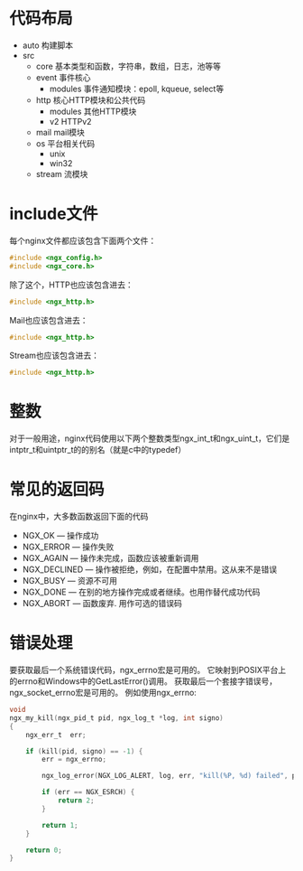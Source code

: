 # 代码布局
- auto 构建脚本
- src
    - core 基本类型和函数，字符串，数组，日志，池等等
    - event 事件核心
        - modules 事件通知模块：epoll, kqueue, select等
    - http 核心HTTP模块和公共代码
        - modules 其他HTTP模块
        - v2 HTTPv2
    - mail mail模块
    - os 平台相关代码
        - unix
        - win32
    - stream 流模块

# include文件
每个nginx文件都应该包含下面两个文件：
```c
#include <ngx_config.h>
#include <ngx_core.h>
```
除了这个，HTTP也应该包含进去：
```c
#include <ngx_http.h>
```
Mail也应该包含进去：
```c
#include <ngx_http.h>
```
Stream也应该包含进去：
```c
#include <ngx_http.h>
```
# 整数
对于一般用途，nginx代码使用以下两个整数类型ngx_int_t和ngx_uint_t，它们是intptr_t和uintptr_t的的别名（就是c中的typedef）
# 常见的返回码
在nginx中，大多数函数返回下面的代码
- NGX_OK — 操作成功
- NGX_ERROR — 操作失败
- NGX_AGAIN — 操作未完成，函数应该被重新调用
- NGX_DECLINED — 操作被拒绝，例如，在配置中禁用。这从来不是错误
- NGX_BUSY — 资源不可用
- NGX_DONE — 在别的地方操作完成或者继续。也用作替代成功代码
- NGX_ABORT — 函数废弃. 用作可选的错误码

# 错误处理
要获取最后一个系统错误代码，ngx_errno宏是可用的。
它映射到POSIX平台上的errno和Windows中的GetLastError()调用。
获取最后一个套接字错误号，ngx_socket_errno宏是可用的。
例如使用ngx_errno:
```c
void
ngx_my_kill(ngx_pid_t pid, ngx_log_t *log, int signo)
{
    ngx_err_t  err;

    if (kill(pid, signo) == -1) {
        err = ngx_errno;

        ngx_log_error(NGX_LOG_ALERT, log, err, "kill(%P, %d) failed", pid, signo);

        if (err == NGX_ESRCH) {
            return 2;
        }

        return 1;
    }

    return 0;
}
```